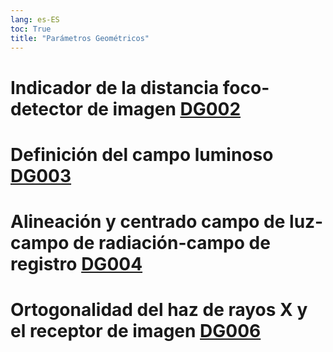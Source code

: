 ```yaml
---
lang: es-ES
toc: True
title: "Parámetros Geométricos"
---
```


# Indicador de la distancia foco-detector de imagen [DG002](PECCRD2011/DG002.md)


# Definición del campo luminoso [DG003](PECCRD2011/DG003.md)


#  Alineación y centrado campo de luz-campo de radiación-campo de registro [DG004](PECCRD2011/DG004.md)


# Ortogonalidad del haz de rayos X y el receptor de imagen [DG006](PECCRD2011/DG006.md)
